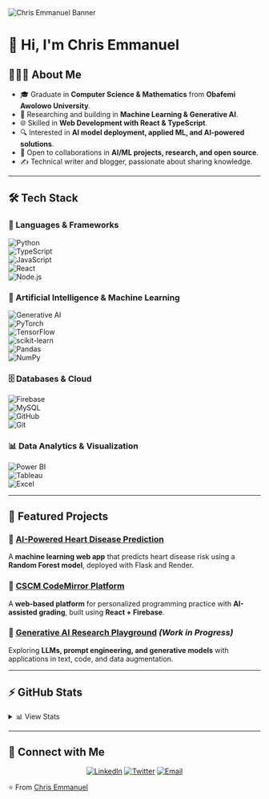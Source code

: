 <img src="https://raw.githubusercontent.com/chrisemmanuel/CHRISEMMANUEL/master/assets/Chris%20Emmanuel%20Singh%20Banner.png" alt="Chris Emmanuel Banner"/>

# 👋 Hi, I'm Chris Emmanuel  

## 👨🏻‍💻 About Me  
- 🎓 Graduate in **Computer Science & Mathematics** from **Obafemi Awolowo University**.  
- 🤖 Researching and building in **Machine Learning & Generative AI**.  
- 🌐 Skilled in **Web Development with React & TypeScript**.  
- 🔍 Interested in **AI model deployment, applied ML, and AI-powered solutions**.  
- 👯 Open to collaborations in **AI/ML projects, research, and open source**.  
- ✍️ Technical writer and blogger, passionate about sharing knowledge.  

---

## 🛠 Tech Stack  

### 🚀 Languages & Frameworks  
![Python](https://img.shields.io/badge/-Python-333333?style=flat&logo=python)  
![TypeScript](https://img.shields.io/badge/-TypeScript-333333?style=flat&logo=typescript)  
![JavaScript](https://img.shields.io/badge/-JavaScript-333333?style=flat&logo=javascript)  
![React](https://img.shields.io/badge/-React-333333?style=flat&logo=react)  
![Node.js](https://img.shields.io/badge/-Node.js-333333?style=flat&logo=node.js)  

### 🤖 Artificial Intelligence & Machine Learning  
![Generative AI](https://img.shields.io/badge/-Generative%20AI-333333?style=flat&logo=openai)  
![PyTorch](https://img.shields.io/badge/-PyTorch-333333?style=flat&logo=pytorch)  
![TensorFlow](https://img.shields.io/badge/-TensorFlow-333333?style=flat&logo=tensorflow)  
![scikit-learn](https://img.shields.io/badge/-scikit--learn-333333?style=flat&logo=scikit-learn)  
![Pandas](https://img.shields.io/badge/-Pandas-333333?style=flat&logo=pandas)  
![NumPy](https://img.shields.io/badge/-NumPy-333333?style=flat&logo=numpy)  

### 🗄 Databases & Cloud  
![Firebase](https://img.shields.io/badge/-Firebase-333333?style=flat&logo=firebase)  
![MySQL](https://img.shields.io/badge/-MySQL-333333?style=flat&logo=mysql)  
![GitHub](https://img.shields.io/badge/-GitHub-333333?style=flat&logo=github)  
![Git](https://img.shields.io/badge/-Git-333333?style=flat&logo=git)  

### 📊 Data Analytics & Visualization  
![Power BI](https://img.shields.io/badge/-Power%20BI-333333?style=flat&logo=powerbi)  
![Tableau](https://img.shields.io/badge/-Tableau-333333?style=flat&logo=tableau)  
![Excel](https://img.shields.io/badge/-Excel-333333?style=flat&logo=microsoftexcel&logoColor=217346)  

---

## 🌟 Featured Projects  

### 🔹 [AI-Powered Heart Disease Prediction](https://github.com/chrisemmanuel/heart-disease-prediction)  
A **machine learning web app** that predicts heart disease risk using a **Random Forest model**, deployed with Flask and Render.  

### 🔹 [CSCM CodeMirror Platform](https://github.com/chrisemmanuel/cscm-codemirror)  
A **web-based platform** for personalized programming practice with **AI-assisted grading**, built using **React + Firebase**.  

### 🔹 [Generative AI Research Playground](https://github.com/chrisemmanuel/genai-research) *(Work in Progress)*  
Exploring **LLMs, prompt engineering, and generative models** with applications in text, code, and data augmentation.  

---

## ⚡ GitHub Stats  

<details>
  <summary>📊 View Stats</summary>
  <br/>
  <img height="180em" src="https://github-readme-stats.vercel.app/api?username=chrisemmanuel&theme=tokyonight&show_icons=true" />
  <img height="180em" src="https://github-readme-stats.vercel.app/api/top-langs/?username=chrisemmanuel&theme=tokyonight&layout=compact" />
</details>

---

## 🤝 Connect with Me  

<p align="center">
  <a href="https://www.linkedin.com/in/chrisemmanuel4u/"><img alt="LinkedIn" src="https://img.shields.io/badge/LinkedIn-chrisemmanuel4u-blue?style=flat-square&logo=linkedin"></a>
  <a href="https://twitter.com/ChrisEmmanuel4u"><img alt="Twitter" src="https://img.shields.io/badge/Twitter-ChrisEmmanuel4u-blue?style=flat-square&logo=twitter"></a>
  <a href="mailto:okhaniemmanuel7@gmail.com"><img alt="Email" src="https://img.shields.io/badge/Email-okhaniemmanuel7%40gmail.com-blue?style=flat-square&logo=gmail"></a>
</p>

⭐️ From [Chris Emmanuel](https://github.com/chrisemmanuel)
